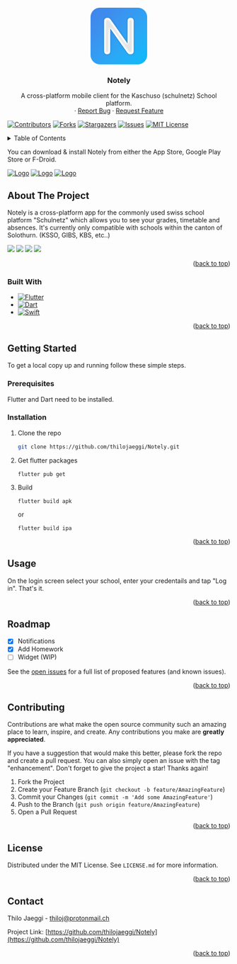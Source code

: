 <div id="top"></div>
<!--
*** Thanks for checking out the Best-README-Template. If you have a suggestion
*** that would make this better, please fork the repo and create a pull request
*** or simply open an issue with the tag "enhancement".
*** Don't forget to give the project a star!
*** Thanks again! Now go create something AMAZING! :D
-->



<!-- PROJECT SHIELDS -->
<!--
*** I'm using markdown "reference style" links for readability.
*** Reference links are enclosed in brackets [ ] instead of parentheses ( ).
*** See the bottom of this document for the declaration of the reference variables
*** for contributors-url, forks-url, etc. This is an optional, concise syntax you may use.
*** https://www.markdownguide.org/basic-syntax/#reference-style-links
-->




<!-- PROJECT LOGO -->
<br />
<div align="center">
  <a href="https://github.com/thilojaeggi/Notely">
    <img src="https://raw.githubusercontent.com/thilojaeggi/notely/main/fastlane/metadata/android/en-US/images/icon.png" alt="Logo" width="128" height="128">
  </a>

<h3 align="center">Notely</h3>

  <p align="center">
    A cross-platform mobile client for the Kaschuso (schulnetz) School platform.
    <br />
    ·
    <a href="https://github.com/thilojaeggi/Notely/issues">Report Bug</a>
    ·
    <a href="https://github.com/thilojaeggi/Notely/issues">Request Feature</a>
  </p>
</div>

[![Contributors][contributors-shield]][contributors-url]
[![Forks][forks-shield]][forks-url]
[![Stargazers][stars-shield]][stars-url]
[![Issues][issues-shield]][issues-url]
[![MIT License][license-shield]][license-url]

<!-- TABLE OF CONTENTS -->
<details>
  <summary>Table of Contents</summary>
  <ol>
    <li>
      <a href="#about-the-project">About The Project</a>
      <ul>
        <li><a href="#built-with">Built With</a></li>
      </ul>
    </li>
    <li>
      <a href="#getting-started">Getting Started</a>
      <ul>
        <li><a href="#prerequisites">Prerequisites</a></li>
        <li><a href="#installation">Installation</a></li>
      </ul>
    </li>
    <li><a href="#usage">Usage</a></li>
    <li><a href="#roadmap">Roadmap</a></li>
    <li><a href="#contributing">Contributing</a></li>
    <li><a href="#license">License</a></li>
    <li><a href="#contact">Contact</a></li>
  </ol>
</details>

You can download & install Notely from either the App Store, Google Play Store or F-Droid.

<a href="https://apps.apple.com/ch/app/notely-kaschuso/id1633030820"><img src="https://developer.apple.com/assets/elements/badges/download-on-the-app-store.svg" alt="Logo" width="200"></a>
<a href="https://play.google.com/store/apps/details?id=ch.thilojaeggi.notely"><img src="https://play.google.com/intl/en_us/badges/static/images/badges/en_badge_web_generic.png" alt="Logo" width="200"></a>
<a href="https://f-droid.org/en/packages/ch.thilojaeggi.notely"><img src="https://gitlab.com/fdroid/artwork/-/raw/master/badge/get-it-on-en-us.png" alt="Logo" width="200"></a>

<!-- ABOUT THE PROJECT -->
## About The Project

Notely is a cross-platform app for the commonly used swiss school platform "Schulnetz" which allows you to see your grades, timetable and absences.
It's currently only compatible with schools within the canton of Solothurn. (KSSO, GIBS, KBS, etc..)

<p float="left">
  <img src="https://i.imgur.com/MhgODpl.png" width="24%" />
  <img src="https://i.imgur.com/XTgV2hU.png" width="24%" /> 
  <img src="https://i.imgur.com/pWeN3df.png" width="24%" />
  <img src="https://i.imgur.com/4pkfS3A.png" width="24%" />
</p>

<p align="right">(<a href="#top">back to top</a>)</p>



### Built With

* [![Flutter][Flutter]][Flutter-url]
* [![Dart][Dart]][Dart-url]
* [![Swift][Swift]][Swift-url]

<p align="right">(<a href="#top">back to top</a>)</p>



<!-- GETTING STARTED -->
## Getting Started
To get a local copy up and running follow these simple steps.

### Prerequisites

Flutter and Dart need to be installed.

### Installation




1. Clone the repo
   ```sh
   git clone https://github.com/thilojaeggi/Notely.git
   ```
3. Get flutter packages
   ```
   flutter pub get
   ```
4. Build
   ```
   flutter build apk
   ```
   or
   ```
   flutter build ipa
   ```

<p align="right">(<a href="#top">back to top</a>)</p>



<!-- USAGE EXAMPLES -->
## Usage

On the login screen select your school, enter your credentails and tap "Log in".
That's it.

<p align="right">(<a href="#top">back to top</a>)</p>



<!-- ROADMAP -->
## Roadmap

- [x] Notifications
- [X] Add Homework
- [ ] Widget (WIP)

See the [open issues](https://github.com/thilojaeggi/Notely/issues) for a full list of proposed features (and known issues).

<p align="right">(<a href="#top">back to top</a>)</p>



<!-- CONTRIBUTING -->
## Contributing

Contributions are what make the open source community such an amazing place to learn, inspire, and create. Any contributions you make are **greatly appreciated**.

If you have a suggestion that would make this better, please fork the repo and create a pull request. You can also simply open an issue with the tag "enhancement".
Don't forget to give the project a star! Thanks again!

1. Fork the Project
2. Create your Feature Branch (`git checkout -b feature/AmazingFeature`)
3. Commit your Changes (`git commit -m 'Add some AmazingFeature'`)
4. Push to the Branch (`git push origin feature/AmazingFeature`)
5. Open a Pull Request

<p align="right">(<a href="#top">back to top</a>)</p>



<!-- LICENSE -->
## License

Distributed under the MIT License. See `LICENSE.md` for more information.

<p align="right">(<a href="#top">back to top</a>)</p>



<!-- CONTACT -->
## Contact

Thilo Jaeggi - thiloj@protonmail.ch

Project Link: [https://github.com/thilojaeggi/Notely](https://github.com/thilojaeggi/Notely)

<p align="right">(<a href="#top">back to top</a>)</p>

<!-- MARKDOWN LINKS & IMAGES -->
<!-- https://www.markdownguide.org/basic-syntax/#reference-style-links -->
[contributors-shield]: https://img.shields.io/github/contributors/thilojaeggi/Notely.svg?style=flat-square
[contributors-url]: https://github.com/thilojaeggi/Notely/graphs/contributors
[forks-shield]: https://img.shields.io/github/forks/thilojaeggi/Notely.svg?style=flat-square
[forks-url]: https://github.com/thilojaeggi/Notely/network/members
[stars-shield]: https://img.shields.io/github/stars/thilojaeggi/Notely.svg?style=flat-square
[stars-url]: https://github.com/thilojaeggi/Notely/stargazers
[issues-shield]: https://img.shields.io/github/issues/thilojaeggi/Notely.svg?style=flat-square
[issues-url]: https://github.com/thilojaeggi/Notely/issues
[license-shield]: https://img.shields.io/github/license/thilojaeggi/Notely.svg?style=flat-square
[license-url]: https://github.com/thilojaeggi/Notely/blob/master/LICENSE.txt
[linkedin-shield]: https://img.shields.io/badge/-LinkedIn-black.svg?style=flat-square&logo=linkedin&colorB=555
[linkedin-url]: https://linkedin.com/in/linkedin_username
[product-screenshot]: images/screenshot.png
[Next.js]: https://img.shields.io/badge/next.js-000000?style=for-the-badge&logo=nextdotjs&logoColor=white
[Next-url]: https://nextjs.org/
[React.js]: https://img.shields.io/badge/React-20232A?style=for-the-badge&logo=react&logoColor=61DAFB
[React-url]: https://reactjs.org/
[Vue.js]: https://img.shields.io/badge/Vue.js-35495E?style=for-the-badge&logo=vuedotjs&logoColor=4FC08D
[Vue-url]: https://vuejs.org/
[Angular.io]: https://img.shields.io/badge/Angular-DD0031?style=for-the-badge&logo=angular&logoColor=white
[Angular-url]: https://angular.io/
[Svelte.dev]: https://img.shields.io/badge/Svelte-4A4A55?style=for-the-badge&logo=svelte&logoColor=FF3E00
[Svelte-url]: https://svelte.dev/
[Laravel.com]: https://img.shields.io/badge/Laravel-FF2D20?style=for-the-badge&logo=laravel&logoColor=white
[Laravel-url]: https://laravel.com
[Bootstrap.com]: https://img.shields.io/badge/Bootstrap-563D7C?style=for-the-badge&logo=bootstrap&logoColor=white
[Bootstrap-url]: https://getbootstrap.com
[JQuery.com]: https://img.shields.io/badge/jQuery-0769AD?style=for-the-badge&logo=jquery&logoColor=white
[JQuery-url]: https://jquery.com
[Flutter]: https://img.shields.io/badge/Flutter-%2302569B.svg?style=for-the-badge&logo=Flutter&logoColor=white
[Flutter-url]: https://flutter.dev
[Dart]: https://img.shields.io/badge/dart-%230175C2.svg?style=for-the-badge&logo=dart&logoColor=white
[Dart-url]: https://dart.dev
[Swift]: https://img.shields.io/badge/swift-F54A2A?style=for-the-badge&logo=swift&logoColor=white
[Swift-url]: https://www.swift.org/
